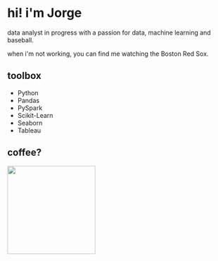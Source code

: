 hi! i'm Jorge
=======================================================================================================================================

data analyst in progress with a passion for data, machine learning and baseball.

when i'm not working, you can find me watching the Boston Red Sox.

## toolbox

- Python
- Pandas
- PySpark
- Scikit-Learn
- Seaborn
- Tableau

## coffee?

<a href="https://www.buymeacoffee.com/jorgecontreras" target="_blank"><img src="https://cdn.buymeacoffee.com/buttons/v2/default-yellow.png" width="200"/></a>
